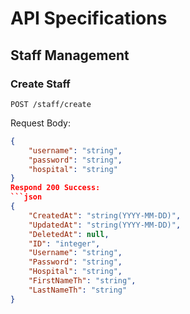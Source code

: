 # API Specifications

## Staff Management

### Create Staff
`POST /staff/create`

Request Body:
```json
{
    "username": "string",
    "password": "string",
    "hospital": "string"
}
Respond 200 Success:
```json
{
    "CreatedAt": "string(YYYY-MM-DD)",
    "UpdatedAt": "string(YYYY-MM-DD)",
    "DeletedAt": null,
    "ID": "integer",
    "Username": "string",
    "Password": "string",
    "Hospital": "string",
    "FirstNameTh": "string",
    "LastNameTh": "string"
}
